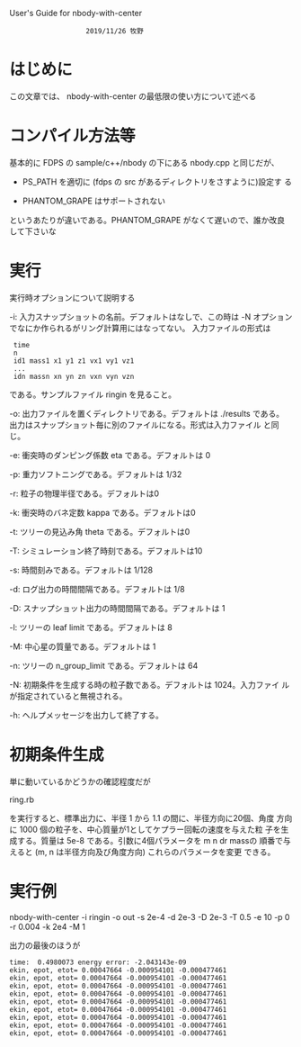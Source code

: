 User's Guide for nbody-with-center

                       2019/11/26 牧野

# はじめに

この文章では、 nbody-with-center の最低限の使い方について述べる

# コンパイル方法等

基本的に FDPS の sample/c++/nbody の下にある nbody.cpp と同じだが、

* PS_PATH を適切に (fdps の src があるディレクトリをさすように)設定す
  る
  
* PHANTOM_GRAPE はサポートされない

というあたりが違いである。PHANTOM_GRAPE がなくて遅いので、誰か改良して下さいな

# 実行

実行時オプションについて説明する

 -i: 入力スナップショットの名前。デフォルトはなしで、この時は
     -N オプションでなにか作られるがリング計算用にはなってない。
     入力ファイルの形式は

     time
     n
     id1 mass1 x1 y1 z1 vx1 vy1 vz1
     ...
     idn massn xn yn zn vxn vyn vzn

である。サンプルファイル ringin を見ること。

 -o: 出力ファイルを置くディレクトリである。デフォルトは ./results である。
     出力はスナップショット毎に別のファイルになる。形式は入力ファイル
     と同じ。

 -e: 衝突時のダンピング係数 eta である。デフォルトは 0

 -p: 重力ソフトニングである。デフォルトは 1/32
 
 -r: 粒子の物理半径である。デフォルトは0

 -k: 衝突時のバネ定数 kappa である。デフォルトは0

 -t: ツリーの見込み角 theta である。デフォルトは0

 -T: シミュレーション終了時刻である。デフォルトは10

 -s: 時間刻みである。デフォルトは 1/128

 -d: ログ出力の時間間隔である。デフォルトは 1/8
 
 -D: スナップショット出力の時間間隔である。デフォルトは 1
 
 -l: ツリーの leaf limit である。デフォルトは 8
 
 -M: 中心星の質量である。デフォルトは 1
 
 -n: ツリーの n_group_limit である。デフォルトは 64
 
 -N: 初期条件を生成する時の粒子数である。デフォルトは 1024。入力ファイ
     ルが指定されていると無視される。
     
  -h: ヘルプメッセージを出力して終了する。


# 初期条件生成

単に動いているかどうかの確認程度だが

 ring.rb

を実行すると、標準出力に、半径 1 から 1.1 の間に、半径方向に20個、角度
方向に 1000 個の粒子を、中心質量が1としてケプラー回転の速度を与えた粒
子を生成する。質量は 5e-8 である。引数に4個パラメータを m n dr massの
順番で与えると (m, n は半径方向及び角度方向) これらのパラメータを変更
できる。

# 実行例

  nbody-with-center -i ringin -o out -s 2e-4 -d 2e-3 -D 2e-3 -T 0.5 -e   10 -p 0 -r 0.004 -k 2e4 -M 1

出力の最後のほうが

    time:  0.4980073 energy error: -2.043143e-09
    ekin, epot, etot= 0.00047664 -0.000954101 -0.000477461
    ekin, epot, etot= 0.00047664 -0.000954101 -0.000477461
    ekin, epot, etot= 0.00047664 -0.000954101 -0.000477461
    ekin, epot, etot= 0.00047664 -0.000954101 -0.000477461
    ekin, epot, etot= 0.00047664 -0.000954101 -0.000477461
    ekin, epot, etot= 0.00047664 -0.000954101 -0.000477461
    ekin, epot, etot= 0.00047664 -0.000954101 -0.000477461
    ekin, epot, etot= 0.00047664 -0.000954101 -0.000477461
    ekin, epot, etot= 0.00047664 -0.000954101 -0.000477461
    



